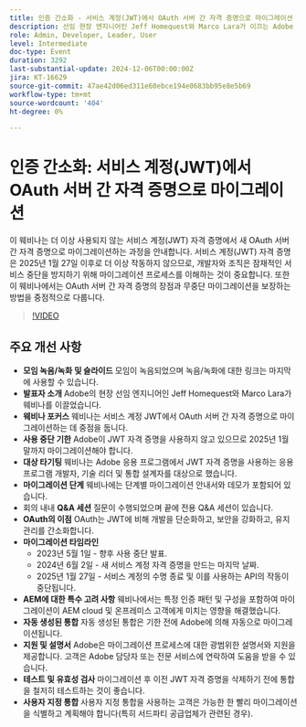 ```yaml
---
title: 인증 간소화 - 서비스 계정(JWT)에서 OAuth 서버 간 자격 증명으로 마이그레이션
description: 선임 현장 엔지니어인 Jeff Homequest와 Marco Lara가 이끄는 Adobe 웨비나는 프로세스에 대한 광범위한 지원과 설명서와 함께 서비스 계정 JWT에서 OAuth 서버 간 자격 증명으로 마이그레이션하는 데 중점을 두고, 2025년 1월 사용 중단 기한, 마이그레이션 단계, OAuth의 이점 및 AEM에 대한 특별 고려 사항을 강조했습니다.
role: Admin, Developer, Leader, User
level: Intermediate
doc-type: Event
duration: 3292
last-substantial-update: 2024-12-06T00:00:00Z
jira: KT-16629
source-git-commit: 47ae42d06ed311e60ebce194e0683bb95e8e5b69
workflow-type: tm+mt
source-wordcount: '404'
ht-degree: 0%

---
```



# 인증 간소화: 서비스 계정(JWT)에서 OAuth 서버 간 자격 증명으로 마이그레이션

이 웨비나는 더 이상 사용되지 않는 서비스 계정(JWT) 자격 증명에서 새 OAuth 서버 간 자격 증명으로 마이그레이션하는 과정을 안내합니다. 서비스 계정(JWT) 자격 증명은 2025년 1월 27일 이후로 더 이상 작동하지 않으므로, 개발자와 조직은 잠재적인 서비스 중단을 방지하기 위해 마이그레이션 프로세스를 이해하는 것이 중요합니다. 또한 이 웨비나에서는 OAuth 서버 간 자격 증명의 장점과 무중단 마이그레이션을 보장하는 방법을 중점적으로 다룹니다.

>[!VIDEO](https://video.tv.adobe.com/v/3440936/?learn=on&enablevpops)

## 주요 개선 사항

* **모임 녹음/녹화 및 슬라이드** 모임이 녹음되었으며 녹음/녹화에 대한 링크는 마지막에 사용할 수 있습니다.
* **발표자 소개** Adobe의 현장 선임 엔지니어인 Jeff Homequest와 Marco Lara가 웨비나를 이끌었습니다.
* **웨비나 포커스** 웨비나는 서비스 계정 JWT에서 OAuth 서버 간 자격 증명으로 마이그레이션하는 데 중점을 둡니다.
* **사용 중단 기한** Adobe이 JWT 자격 증명을 사용하지 않고 있으므로 2025년 1월 말까지 마이그레이션해야 합니다.
* **대상 타기팅** 웨비나는 Adobe 응용 프로그램에서 JWT 자격 증명을 사용하는 응용 프로그램 개발자, 기술 리더 및 통합 설계자를 대상으로 했습니다.
* **마이그레이션 단계** 웨비나에는 단계별 마이그레이션 안내서와 데모가 포함되어 있습니다.
* 회의 내내 **Q&amp;A 세션** 질문이 수행되었으며 끝에 전용 Q&amp;A 세션이 있습니다.
* **OAuth의 이점** OAuth는 JWT에 비해 개발을 단순화하고, 보안을 강화하고, 유지 관리를 간소화합니다.
* **마이그레이션 타임라인**
   * 2023년 5월 1일 - 향후 사용 중단 발표.
   * 2024년 6월 2일 - 새 서비스 계정 자격 증명을 만드는 마지막 날짜.
   * 2025년 1월 27일 - 서비스 계정의 수명 종료 및 이를 사용하는 API의 작동이 중단됩니다.
* **&#x200B;AEM에 대한 특수 고려 사항** 웨비나에서는 특정 인증 패턴 및 구성을 포함하여 마이그레이션이 AEM cloud 및 온프레미스 고객에게 미치는 영향을 해결했습니다.
* **자동 생성된 통합** 자동 생성된 통합은 기한 전에 Adobe에 의해 자동으로 마이그레이션됩니다.
* **지원 및 설명서** Adobe은 마이그레이션 프로세스에 대한 광범위한 설명서와 지원을 제공합니다. 고객은 Adobe 담당자 또는 전문 서비스에 연락하여 도움을 받을 수 있습니다.
* **테스트 및 유효성 검사** 마이그레이션 후 이전 JWT 자격 증명을 삭제하기 전에 통합을 철저히 테스트하는 것이 좋습니다.
* **사용자 지정 통합** 사용자 지정 통합을 사용하는 고객은 가능한 한 빨리 마이그레이션을 식별하고 계획해야 합니다(특히 서드파티 공급업체가 관련된 경우).